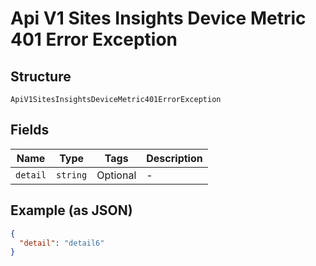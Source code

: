 
# Api V1 Sites Insights Device Metric 401 Error Exception

## Structure

`ApiV1SitesInsightsDeviceMetric401ErrorException`

## Fields

| Name | Type | Tags | Description |
|  --- | --- | --- | --- |
| `detail` | `string` | Optional | - |

## Example (as JSON)

```json
{
  "detail": "detail6"
}
```

